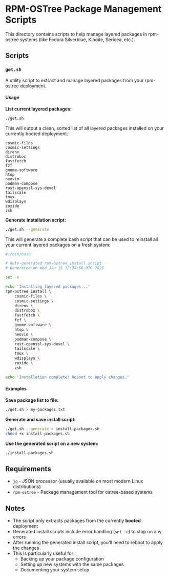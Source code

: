 # RPM-OSTree Package Management Scripts

This directory contains scripts to help manage layered packages in rpm-ostree systems (like Fedora Silverblue, Kinoite, Sericea, etc.).

## Scripts

### `get.sh`

A utility script to extract and manage layered packages from your rpm-ostree deployment.

#### Usage

**List current layered packages:**
```bash
./get.sh
```

This will output a clean, sorted list of all layered packages installed on your currently booted deployment:
```
cosmic-files
cosmic-settings
direnv
distrobox
fastfetch
fzf
gnome-software
htop
neovim
podman-compose
rust-openssl-sys-devel
tailscale
tmux
wdisplays
zoxide
zsh
```

**Generate installation script:**
```bash
./get.sh --generate
```

This will generate a complete bash script that can be used to reinstall all your current layered packages on a fresh system:
```bash
#!/bin/bash

# Auto-generated rpm-ostree install script
# Generated on Wed Jan 15 12:34:56 UTC 2025

set -e

echo 'Installing layered packages...'
rpm-ostree install \
    cosmic-files \
    cosmic-settings \
    direnv \
    distrobox \
    fastfetch \
    fzf \
    gnome-software \
    htop \
    neovim \
    podman-compose \
    rust-openssl-sys-devel \
    tailscale \
    tmux \
    wdisplays \
    zoxide \
    zsh

echo 'Installation complete! Reboot to apply changes.'
```

#### Examples

**Save package list to file:**
```bash
./get.sh > my-packages.txt
```

**Generate and save install script:**
```bash
./get.sh --generate > install-packages.sh
chmod +x install-packages.sh
```

**Use the generated script on a new system:**
```bash
./install-packages.sh
```

## Requirements

- `jq` - JSON processor (usually available on most modern Linux distributions)
- `rpm-ostree` - Package management tool for ostree-based systems

## Notes

- The script only extracts packages from the currently **booted** deployment
- Generated install scripts include error handling (`set -e`) to stop on any errors
- After running the generated install script, you'll need to reboot to apply the changes
- This is particularly useful for:
  - Backing up your package configuration
  - Setting up new systems with the same packages
  - Documenting your system setup